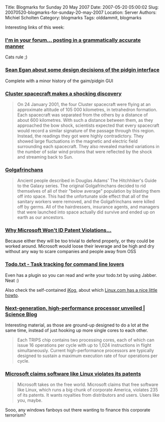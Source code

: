 Title: Blogmarks for Sunday 20 May 2007
Date: 2007-05-20 05:00:02
Slug: 20070520-blogmarks-for-sunday-20-may-2007
Location: Server
Authors: Michiel Scholten
Category: blogmarks
Tags: olddammit, blogmarks

<p>Interesting links of this week:</p>
<h3><a href="http://itre.cis.upenn.edu/~myl/languagelog/archives/004508.html">I'm in your forum... posting in a grammatically accurate manner</a></h3>
<p>Cats rule ;)</p>
<h3><a href="http://www.pidgin.im/~seanegan/cgi-bin/pyblosxom.cgi/momentum">Sean Egan about some design decisions of the pidgin interface</a></h3>
<p>Complete with a minor history of the gaim/pidgin GUI</p>
<h3><a href="http://www.physorg.com/news98367923.html">Cluster spacecraft makes a shocking discovery</a></h3>
<blockquote><p>On 24 January 2001, the four Cluster spacecraft were flying at an approximate altitude of 105 000 kilometres, in tetrahedron formation. Each spacecraft was separated from the others by a distance of about 600 kilometres. With such a distance between them, as they approached the bow shock, scientists expected that every spacecraft would record a similar signature of the passage through this region. Instead, the readings they got were highly contradictory. They showed large fluctuations in the magnetic and electric field surrounding each spacecraft. They also revealed marked variations in the number of solar wind protons that were reflected by the shock and streaming back to Sun.</p></blockquote>
<h3><a href="http://everything2.com/index.pl?node=Golgafrinchans">Golgafrinchans</a></h3>
<blockquote><p>Ancient people described in Douglas Adams' The Hitchhiker's Guide to the Galaxy series. The original Golgafrinchans decided to rid themselves of all of their "below average" population by blasting them off into space. This had the unfortunate side effect that all of the sanitary workers were removed, and the Golgafrinchans were killed off by germs. All of the hairdressers, insurance agents, and managers that were launched into space actually did survive and ended up on earth as our ancestors.</p></blockquote>
<h3><a href="http://neosmart.net/blog/2007/microsoft-linux-patent-violations/">Why Microsoft Won't ID Patent Violations...</a></h3>
<p>Because either they will be too trivial to defend properly, or they could be worked around. Microsoft would loose their leverage and be high and dry without any way to scare companies and people away from OSS</p>
<h3><a href="http://todotxt.com/">Todo.txt - Task tracking for command line lovers</a></h3>
<p>Even has a plugin so you can read and write your todo.txt by using Jabber. Neat :)</p>

<p>Also check the self-contained <a href="http://www.henspace.co.uk/ikog/">iKog</a>, about which <a href="http://applications.linux.com/article.pl?sid=07/04/23/1954251">Linux.com has a nice little howto</a>.</p>
<h3><a href="http://www.scienceblog.com/cms/next-generation-high-performance-processor-unveiled-13080.html">Next-generation, high-performance processor unveiled | Science Blog</a></h3>
<p>Interesting material, as those are ground-up designed to do a lot at the same time, instead of just hooking up more single cores to each other.</p>

<blockquote><p>Each TRIPS chip contains two processing cores, each of which can issue 16 operations per cycle with up to 1,024 instructions in flight simultaneously. Current high-performance processors are typically designed to sustain a maximum execution rate of four operations per cycle.</p></blockquote>
<h3><a href="http://money.cnn.com/magazines/fortune/fortune_archive/2007/05/28/100033867/index.htm">Microsoft claims software like Linux violates its patents</a></h3>
<blockquote><p>Microsoft takes on the free world. Microsoft claims that free software like Linux, which runs a big chunk of corporate America, violates 235 of its patents. It wants royalties from distributors and users. Users like you, maybe.</p></blockquote>

<p>Sooo, any windows fanboys out there wanting to finance this corporate terrorism?</p>
